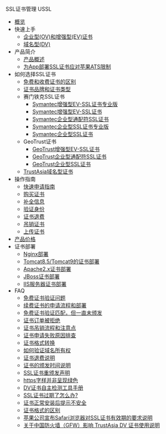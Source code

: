 <div class="sidebar_title icon__ussl"> SSL证书管理 USSL</div>

* [概览](/ussl/README)
* 快速上手
    * [企业型(OV)和增强型(EV)证书](/ussl/procedure/ovev)
    * [域名型(DV)](/ussl/procedure/dv)
* 产品简介
    * [产品概述](/ussl/concepts/overview)
    * [为App部署SSL证书应对苹果ATS限制](/ussl/concepts/apple)
* 如何选择SSL证书
    * [免费和收费证书的区别](/ussl/process/difference)
    * [证书品牌和证书类型](/ussl/process/brand)
    * 赛门铁克SSL证书
        * [Symantec增强型EV-SSL证书专业版](/ussl/process/symantec/evpro)
        * [Symantec增强型EV-SSL证书](/ussl/process/symantec/ev)
        * [Symantec企业型通配符SSL证书](/ussl/process/symantec/ov)
        * [Symantec企业型SSL证书专业版](/ussl/process/symantec/ovpro)
        * [Symantec企业型SSL证书](/ussl/process/symantec/ov2)
    * GeoTrust证书
        * [GeoTrust增强型EV-SSL证书](/ussl/process/geotrust/ev)
        * [GeoTrust企业型通配符SSL证书](/ussl/process/geotrust/ovtong)
        * [GeoTrust企业型SSL证书](/ussl/process/geotrust/ov)
    * [TrustAsia域名型证书](/ussl/process/trustasia)
* 操作指南
    * [快速申请指南](/ussl/operate/simple)
    * [购买证书](/ussl/operate/buy)
    * [补全信息](/ussl/operate/complete)
    * [验证身份](/ussl/operate/fill)
    * [证书退费](/ussl/operate/refund)
    * [吊销证书](/ussl/operate/revoke)
    * [上传证书](/ussl/operate/upload)
* [产品价格](/ussl/price)
* 证书部署
    * [Nginx部署](/ussl/install/nginx)
    * [Tomcat8.5/Tomcat9的证书部署](/ussl/install/tomcat)
    * [Apache2.x证书部署](/ussl/install/apache)
    * [JBoss证书部署](/ussl/install/jboss)
    * [IIS服务器证书部署](/ussl/install/iis)
* FAQ
    * [免费证书验证问题](/ussl/faq/free)
    * [续费证书的申请流程和部署](/ussl/faq/xufei)
    * [免费证书验证匹配，但一直未颁发](/ussl/faq/banfa)
    * [证书订单被拒绝](/ussl/faq/refuse)
    * [证书吊销流程和注意点](/ussl/faq/jiance)
    * [证书申请失败原因排查](/ussl/faq/fail)
    * [证书格式转换](/ussl/faq/certificateconvert)
    * [如何验证域名所有权](/ussl/faq/domain)
    * [证书退费说明](/ussl/faq/tuifei)
    * [证书的颁发时间说明](/ussl/faq/time)
    * [SSL证书重颁发声明](/ussl/faq/regrant)
    * [https字样并非呈现绿色](/ussl/faq/green)
    * [DV证书自主检测工具手册](/ussl/faq/dv)
    * [SSL证书过期了怎么办?](/ussl/faq/expired)
    * [证书正常安装后提示不安全](/ussl/faq/abnormal)
    * [证书格式的区别](/ussl/faq/certificate)
    * [苹果公司宣布Safari浏览器对SSL证书有效期的要求说明](/ussl/faq/Safari)
    * [关于中国防火墙（GFW）影响 TrustAsia DV 证书使用说明](/ussl/faq/gfw)










    
   
   
    
        
